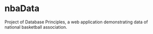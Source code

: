 # nbaData

Project of Database Principles, a web application demonstrating data of national basketball association.

 
